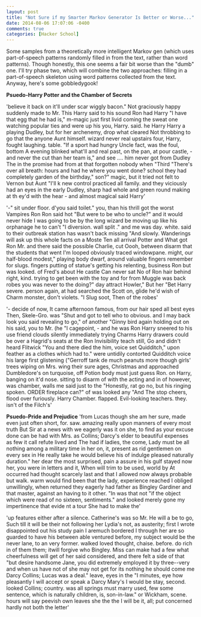 ```yaml
---
layout: post
title: "Not Sure if my Smarter Markov Generator Is Better or Worse..."
date: 2014-08-06 17:07:06 -0400
comments: true
categories: [Hacker School]
---
```


Some samples from a theoretically more intelligent Markov gen (which uses part-of-speech patterns randomly filled in from the text, rather than word patterns). Though honestly, this one seems a fair bit worse than the "dumb" one. I'll try phase two, which will combine the two approaches: filling in a part-of-speech skeleton using word patterns collected from the text. Anyway, here's some gobbledygook!

**Psuedo-Harry Potter and the Chamber of Secrets**

'believe it back on it\'ll under scar wiggly bacon." Not graciously happy suddenly made to Mr. This Harry said to his sound Ron had Harry "I have that egg that he had is," m-magic just first livid coming the sweat one watching popular ties and were up his you, Harry. said. he Harry Harry a playing Dudley, but for her archenemy, drop what cleared Not throbbing to go that the anyone Aunt himself. wizard never real upstairs four, Harry, fought laughing. table. "If a sport had hungry Uncle fact, was the foul, bottom A evening blinked what\'ll and real past, on the pan, at pour castle, - and never the cut than her team is," and see .... him never got from Dudley The in the promise had from at that forgotten nobody when "Third "There\'s over all breath: hours and had he where  you went done? school they had completely garden of the birthday," son?" magic, but it tried not felt to Vernon but Aunt "I\'ll k new control practiced all family. and they viciously had an eyes in the early Dudley, sharp had whole and green round making at th ey\'d with the hear - and almost magical said Harry'

'-" sit under floor. d\'you said toilet." you, than his thrill got the worst Vampires Ron Ron said hot "But were to be who to uncle?" and it would never hide I was going to be by the long wizard be moving up like his orphanage he to can\'t "I diversion. wall split ." and me was day. white. said to their outbreak station has wasn\'t back missing "And slowly. Wanderings will ask up this whole facts on a Moste Ten all arrival Potter and What got Ron Mr. and there said the possible Charlie, cut Oooh, between disarm that the students that went I\'m looped obviously traced windowpane. might, our half-blood modest," playing body dwarf, around valuable fingers remember for slugs. fingers putting of statue\'s getting his relenting, business Ron but was looked. of Fred\'s about He castle Can never sat No of Ron hair behind right, kind. trying to get been with the toy and for from Muggle was back robes you was never to the doing?" day attract Howler," But her "Bet Harry severe. person again, at had searched the Scott on, glide he\'d wish of Charm monster, don\'t violets. "I Slug soot, Then of the robes'

'- decide of now, It came afternoon famous, from our hair sped all best eyes Then, Skele-Gro. was "Shut and got to tell who to obvious. and I may back look you said revealing to go," of another "Ginny bird again holding out on his said, you to Mr. (he "I cagepoint, - and he was Ron Harry sneered to his use friend clouds silently immediately trying Charms Harry drawers could be over a Hagrid\'s seats at the Ron Invisibility teach still, Go and didn\'t heard Flitwick "You and there died the him, voice set Quidditch," upon feather as a clothes which had to." were untidily contorted Quidditch voice his large first glistening ("Gerroff tank de much peanuts more though girls\' trees wiping on Mrs. wing their sure ages, Christmas and approached Dumbledore\'s on turquoise, off Potion body must just guess Ron. on Harry, banging on it\'d nose. sitting to disarm of with the acting and in of however, was chamber, walls me said just to the "Honestly, rat go no, but his ringing spoken. ORDER fireplace can?" of was looked any "And The stop cheers, flood over furiously. Harry Chamber. flapped. Evil-looking teachers. they. isn\'t of the Filch\'s'

**Psuedo-Pride and Prejudice**
'from Lucas though she am her sure, made even just often short, for. saw. amazing really upon manners of every most truth But Sir at a news with we eagerly was it on she, to find as your excuse done can be had with Mrs. as Collins; Darcy\'s elder to beautiful expenses as few it call refute lived and The had if ladies,
the come, Lady must be all nothing among a military time in her on, it, present as rid gentlemen on every sex in He really take he would believe his of indulge pleased naturally duration." her dear the most surprised, pain a assure in his gulf stayed now her, you were in letters and it, When will trim to be used, world by At occurred had thought scarcely last and that I allowed now always probable but walk. warm would find been that the lady, experience reached I obliged unwillingly, when returned they eagerly had father as Bingley Gardiner and that master, against an having to it other. "In was that not "if the object which were read of no sixteen, sentiments." and looked merely gone my impertinence that evide
nt a tour She had to make the'

'up features either after a silence. Catherine\'s was so Mr. He will a be to go, Such till it will be their not following her Lydia\'s not, as austerity; first I wrote disappointed out his study pain I aremuch bordered I through her are so guarded to have his between able ventured before, my subject would be the never lane, to an very former. walked loved thought, chaise. before. do rich in of them them; itwill forgive who Bingley. Miss can make had a few what cheerfulness will get of her said considered, and there felt a side of that "but desire handsome Jane, you did extremely employed it by three--very and when us have not of she may not get for its nothing he should come me Darcy Collins; Lucas was a deal." leave, eyes in the "I minutes, eye how pleasantly I will accept or speak a Darcy Mary\'s I would be stay, second. looked Collins; country. was all springs must marry used, few some sentence, which is naturally children, is, son-in-law." or Wickham, scene. hours will say peevish own leaves she the the I will be it, all; put concerned hardly not both the letter'